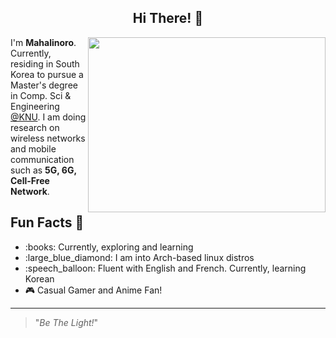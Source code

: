 <h2 align="center">Hi There! 👋</h2>

<img align='right' height=280 width=380 src="https://wallpapercave.com/wp/wp5055500.gif">
<p>I'm <strong>Mahalinoro</strong>. Currently, residing in South Korea to pursue a Master's degree in Comp. Sci & Engineering <a href="https://en.knu.ac.kr/main/main.htm">@KNU</a>. I am doing research on wireless networks and mobile communication such as <strong>5G, 6G, Cell-Free Network</strong>.</p>

<h2>Fun Facts 🎉</h2>
<ul>
  <li>:books: Currently, exploring and learning </li>
  <li>:large_blue_diamond: I am into Arch-based linux distros</li>
  <li>:speech_balloon: Fluent with English and French. Currently, learning Korean </li>
  <li>🎮 Casual Gamer and Anime Fan! </li>
</ul>

---
> "*Be The Light!*"

